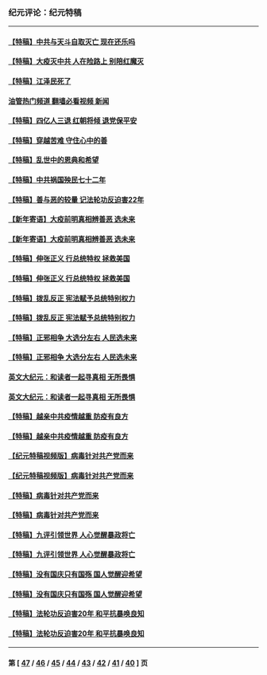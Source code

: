 ### 纪元评论：纪元特稿
---
#### [【特稿】中共与天斗自取灭亡 现在还乐吗](../../pages/nsc424/n13897482.md?02240330) 
#### [【特稿】大疫灭中共 人在险路上 别陪红魔灭](../../pages/nsc424/n13890697.md?02240330) 
#### [【特稿】江泽民死了](../../pages/nsc424/n13876300.md?02240330) 
#### [油管热门频道 翻墙必看视频 新闻](ok?02240330)
#### [【特稿】四亿人三退 红朝将倾 退党保平安](../../pages/nsc424/n13794378.md?02240330) 
#### [【特稿】穿越苦难 守住心中的善](../../pages/nsc424/n13784979.md?02240330) 
#### [【特稿】乱世中的恩典和希望](../../pages/nsc424/n13734687.md?02240330) 
#### [【特稿】中共祸国殃民七十二年](../../pages/nsc424/n13272607.md?02240330) 
#### [【特稿】善与恶的较量 记法轮功反迫害22年](../../pages/nsc424/n13086597.md?02240330) 
#### [【新年寄语】大疫前明真相辨善恶 选未来](../../pages/nsc424/n12660855.md?02240330) 
#### [【新年寄语】大疫前明真相辨善恶 选未来](../../pages/nsc424/n12660855.md?02240330) 
#### [【特稿】伸张正义 行总统特权 拯救美国](../../pages/nsc424/n12616806.md?02240330) 
#### [【特稿】伸张正义 行总统特权 拯救美国](../../pages/nsc424/n12616806.md?02240330) 
#### [【特稿】拨乱反正 宪法赋予总统特别权力](../../pages/nsc424/n12598306.md?02240330) 
#### [【特稿】拨乱反正 宪法赋予总统特别权力](../../pages/nsc424/n12598306.md?02240330) 
#### [【特稿】正邪相争 大选分左右 人民选未来](../../pages/nsc424/n12545208.md?02240330) 
#### [【特稿】正邪相争 大选分左右 人民选未来](../../pages/nsc424/n12545208.md?02240330) 
#### [英文大纪元：和读者一起寻真相 无所畏惧](../../pages/nsc424/n12542027.md?02240330) 
#### [英文大纪元：和读者一起寻真相 无所畏惧](../../pages/nsc424/n12542027.md?02240330) 
#### [【特稿】越亲中共疫情越重 防疫有良方](../../pages/nsc424/n12042989.md?02240330) 
#### [【特稿】越亲中共疫情越重 防疫有良方](../../pages/nsc424/n12042989.md?02240330) 
#### [【纪元特稿视频版】病毒针对共产党而来](../../pages/nsc424/n11977328.md?02240330) 
#### [【纪元特稿视频版】病毒针对共产党而来](../../pages/nsc424/n11977328.md?02240330) 
#### [【特稿】病毒针对共产党而来](../../pages/nsc424/n11928818.md?02240330) 
#### [【特稿】病毒针对共产党而来](../../pages/nsc424/n11928818.md?02240330) 
#### [【特稿】九评引领世界 人心觉醒暴政将亡](../../pages/nsc424/n11660496.md?02240330) 
#### [【特稿】九评引领世界 人心觉醒暴政将亡](../../pages/nsc424/n11660496.md?02240330) 
#### [【特稿】没有国庆只有国殇 国人觉醒迎希望](../../pages/nsc424/n11549354.md?02240330) 
#### [【特稿】没有国庆只有国殇 国人觉醒迎希望](../../pages/nsc424/n11549354.md?02240330) 
#### [【特稿】法轮功反迫害20年 和平抗暴唤良知](../../pages/nsc424/n11389135.md?02240330) 
#### [【特稿】法轮功反迫害20年 和平抗暴唤良知](../../pages/nsc424/n11389135.md?02240330) 

---
#### 第 [ [47](./47.md?02240330) / [46](./46.md?02240330) / [45](./45.md?02240330) / [44](./44.md?02240330) / [43](./43.md?02240330) / [42](./42.md?02240330) / [41](./41.md?02240330) / [40](./40.md?02240330) ] 页
